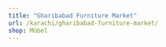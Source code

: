 ```yaml
---
title: "Gharibabad Furniture Market"
url: /karachi/gharibabad-furniture-market/
shop: Möbel
---
```

